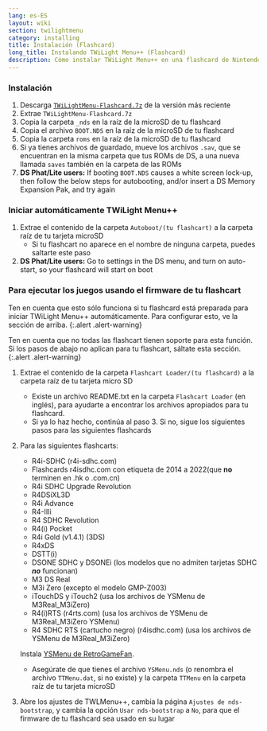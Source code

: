 ```yaml
---
lang: es-ES
layout: wiki
section: twilightmenu
category: installing
title: Instalación (Flashcard)
long_title: Instalando TWiLight Menu++ (Flashcard)
description: Cómo instalar TWiLight Menu++ en una flashcard de Nintendo DS
---
```


### Instalación
1. Descarga [`TWiLightMenu-Flashcard.7z`](https://github.com/DS-Homebrew/TWiLightMenu/releases/latest/download/TWiLightMenu-Flashcard.7z) de la versión más reciente
1. Extrae `TWiLightMenu-Flashcard.7z`
1. Copia la carpeta `_nds` en la raíz de la microSD de tu flashcard
1. Copia el archivo `BOOT.NDS` en la raíz de la microSD de tu flashcard
1. Copia la carpeta `roms` en la raíz de la microSD de tu flashcard
1. Si ya tienes archivos de guardado, mueve los archivos `.sav`, que se encuentran en la misma carpeta que tus ROMs de DS, a una nueva llamada `saves` también en la carpeta de las ROMs
1. **DS Phat/Lite users:** If booting `BOOT.NDS` causes a white screen lock-up, then follow the below steps for autobooting, and/or insert a DS Memory Expansion Pak, and try again

### Iniciar automáticamente TWiLight Menu++
1. Extrae el contenido de la carpeta `Autoboot/(tu flashcart)` a la carpeta raíz de tu tarjeta microSD
   - Si tu flashcart no aparece en el nombre de ninguna carpeta, puedes saltarte este paso
1. **DS Phat/Lite users:** Go to settings in the DS menu, and turn on auto-start, so your flashcard will start on boot

### Para ejecutar los juegos usando el firmware de tu flashcart

Ten en cuenta que esto sólo funciona si tu flashcard está preparada para iniciar TWiLight Menu++ automáticamente. Para configurar esto, ve la sección de arriba.
{:.alert .alert-warning}

Ten en cuenta que no todas las flashcart tienen soporte para esta función. Si los pasos de abajo no aplican para tu flashcart, sáltate esta sección.
{:.alert .alert-warning}

1. Extrae el contenido de la carpeta `Flashcart Loader/(tu flashcard)` a la carpeta raíz de tu tarjeta micro SD
   - Existe un archivo README.txt en la carpeta `Flashcart Loader` (en inglés), para ayudarte a encontrar los archivos apropiados para tu flashcard.
   - Si ya lo haz hecho, continúa al paso 3. Si no, sigue los siguientes pasos para las siguientes flashcards

1. Para las siguientes flashcarts:
   - R4i-SDHC (r4i-sdhc.com)
   - Flashcards r4isdhc.com con etiqueta de 2014 a 2022(que **no** terminen en .hk o .com.cn)
   - R4i SDHC Upgrade Revolution
   - R4DSiXL3D
   - R4i Advance
   - R4-IIIi
   - R4 SDHC Revolution
   - R4(i) Pocket
   - R4i Gold (v1.4.1) (3DS)
   - R4xDS
   - DSTT(i)
   - DSONE SDHC y DSONEi (los modelos que no admiten tarjetas SDHC ***no*** funcionan)
   - M3 DS Real
   - M3i Zero (excepto el modelo GMP-Z003)
   - iTouchDS y iTouch2 (usa los archivos de YSMenu de M3Real_M3iZero)
   - R4(i)RTS (r4rts.com) (usa los archivos de YSMenu de M3Real_M3iZero YSMenu)
   - R4 SDHC RTS (cartucho negro) (r4isdhc.com) (usa los archivos de YSMenu de M3Real_M3iZero)

   Instala [YSMenu de RetroGameFan](https://gbatemp.net/threads/retrogamefan-updates-releases.267243/).
      - Asegúrate de que tienes el archivo `YSMenu.nds` (o renombra el archivo `TTMenu.dat`, si no existe) y la carpeta `TTMenu` en la carpeta raíz de tu tarjeta microSD
1. Abre los ajustes de TWLMenu++, cambia la página `Ajustes de nds-bootstrap`, y cambia la opción `Usar nds-bootstrap` a `No`, para que el firmware de tu flashcard sea usado en su lugar
